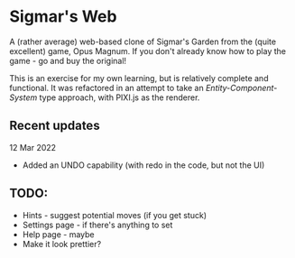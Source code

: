 # Sigmar's Web

A (rather average) web-based clone of Sigmar's Garden from the (quite excellent) game, Opus Magnum.
If you don't already know how to play the game - go and buy the original!

This is an exercise for my own learning, but is relatively complete and functional.
It was refactored in an attempt to take an _Entity-Component-System_ type approach, with PIXI.js as the renderer.

## Recent updates
12 Mar 2022
* Added an UNDO capability (with redo in the code, but not the UI)

## TODO:
* Hints - suggest potential moves (if you get stuck) 
* Settings page - if there's anything to set
* Help page - maybe
* Make it look prettier?

